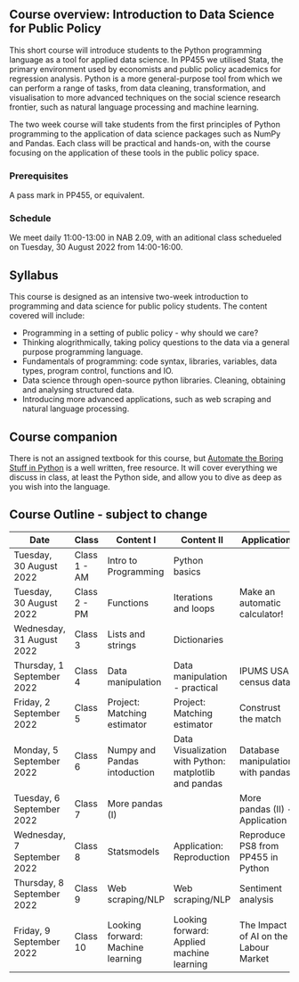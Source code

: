 ## Course overview: Introduction to Data Science for Public Policy
 
This short course will introduce students to the Python programming language as a tool for applied data science. In PP455 we utilised Stata, the primary environment used by economists and public policy academics for regression analysis. Python is a more general-purpose tool from which we can perform a range of tasks, from data cleaning, transformation, and visualisation to more advanced techniques on the social science research frontier, such as natural language processing and machine learning.

The two week course will take students from the first principles of Python programming to the application of data science packages such as NumPy and Pandas. Each class will be practical and hands-on, with the course focusing on the application of these tools in the public policy space. 
 
### Prerequisites 
A pass mark in PP455, or equivalent. 

### Schedule 
We meet daily 11:00-13:00 in NAB 2.09, with an aditional class schedueled on Tuesday, 30 August 2022 from 14:00-16:00.


## Syllabus
This course is designed as an intensive two-week introduction to programming and data science for public policy students. The content covered will include:

- Programming in a setting of public policy - why should we care?
- Thinking alogrithmically, taking policy questions to the data via a general purpose programming language.
- Fundamentals of programming: code syntax, libraries, variables, data types, program control, functions and IO.
- Data science through open-source python libraries. Cleaning, obtaining  and analysing structured data.
- Introducing more advanced applications, such as web scraping and natural language processing.

## Course companion

There is not an assigned textbook for this course, but [Automate the Boring Stuff in Python](https://automatetheboringstuff.com/) is a well written, free resource. It will cover everything we discuss in class, at least the Python side, and allow you to dive as deep as you wish into the language. 

## Course Outline - subject to change


| Date                        | Class        | Content I                              | Content II                                             | Application                              | Resource                                                                           |
| --------------------------- | ------------ | -------------------------------------- | ----------------------------------------------------- | -------------------------------------- | ---------------------------------------------------------------------------------- |
| Tuesday, 30 August 2022     | Class 1 - AM | Intro to Programming                   | Python basics                                         |                                        |                                                                                    |
| Tuesday, 30 August 2022     | Class 2 - PM | Functions                              | Iterations and loops                                  | Make an automatic calculator!          | |
| Wednesday, 31 August 2022   | Class 3      | Lists and strings                      | Dictionaries                                          |                                        |                                                                                    |
| Thursday, 1 September 2022  | Class 4      | Data manipulation                      | Data manipulation - practical                         | IPUMS USA census data  | https://usa.ipums.org/usa/   |
| Friday, 2 September 2022    | Class 5      | Project: Matching estimator        | Project: Matching estimator                       | Construst the match                    |                                                                                    |
| Monday, 5 September 2022    | Class 6      | Numpy and Pandas intoduction           | Data Visualization with Python: matplotlib and pandas | Database manipulation with pandas           | Eurostat: https://ec.europa.eu/eurostat                    |
| Tuesday, 6 September 2022   | Class 7      | More pandas (I)                        |                                                       | More pandas (II) - Application         | O\*NET: https://www.onetonline.org/                                                                        |
| Wednesday, 7 September 2022 | Class 8      | Statsmodels                            | Application: Reproduction                             | Reproduce PS8 from PP455 in Python     |                                                                                    |
| Thursday, 8 September 2022  | Class 9      | Web scraping/NLP                           | Web scraping/NLP                                          |   Sentiment analysis                            |                                                                                    |
| Friday, 9 September 2022    | Class 10     | Looking forward: Machine learning | Looking forward: Applied machine learning                |       The Impact of AI on the Labour Market                                 |         Webb (2020), https://www.michaelwebb.co/webb_ai.pdf                                                                           |